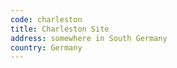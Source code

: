 ```yaml
---
code: charleston
title: Charleston Site
address: somewhere in South Germany
country: Germany
---
```

